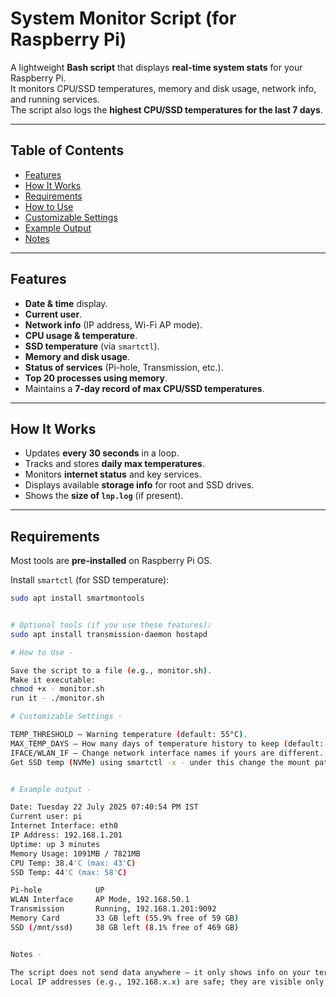 # System Monitor Script (for Raspberry Pi)

A lightweight **Bash script** that displays **real-time system stats** for your Raspberry Pi.  
It monitors CPU/SSD temperatures, memory and disk usage, network info, and running services.  
The script also logs the **highest CPU/SSD temperatures for the last 7 days**.

---

## Table of Contents
- [Features](#features)
- [How It Works](#how-it-works)
- [Requirements](#requirements)
- [How to Use](#how-to-use)
- [Customizable Settings](#customizable-settings)
- [Example Output](#example-output)
- [Notes](#notes)

---

## Features
- **Date & time** display.
- **Current user**.
- **Network info** (IP address, Wi-Fi AP mode).
- **CPU usage & temperature**.
- **SSD temperature** (via `smartctl`).
- **Memory and disk usage**.
- **Status of services** (Pi-hole, Transmission, etc.).
- **Top 20 processes using memory**.
- Maintains a **7-day record of max CPU/SSD temperatures**.

---

## How It Works
- Updates **every 30 seconds** in a loop.
- Tracks and stores **daily max temperatures**.
- Monitors **internet status** and key services.
- Displays available **storage info** for root and SSD drives.
- Shows the **size of `lnp.log`** (if present).

---

## Requirements
Most tools are **pre-installed** on Raspberry Pi OS.

Install `smartctl` (for SSD temperature):
```bash
sudo apt install smartmontools


# Optional tools (if you use these features):
sudo apt install transmission-daemon hostapd

# How to Use -

Save the script to a file (e.g., monitor.sh).
Make it executable:
chmod +x - monitor.sh
run it - ./monitor.sh

# Customizable Settings -

TEMP_THRESHOLD – Warning temperature (default: 55°C).
MAX_TEMP_DAYS – How many days of temperature history to keep (default: 7 days).
IFACE/WLAN_IF – Change network interface names if yours are different.
Get SSD temp (NVMe) using smartctl -x - under this change the mount path, if you want to view storage space as well.


# Example output -

Date: Tuesday 22 July 2025 07:40:54 PM IST
Current user: pi
Internet Interface: eth0
IP Address: 192.168.1.201
Uptime: up 3 minutes
Memory Usage: 1091MB / 7821MB
CPU Temp: 38.4'C (max: 43'C)
SSD Temp: 44'C (max: 58'C)

Pi-hole            UP
WLAN Interface     AP Mode, 192.168.50.1
Transmission       Running, 192.168.1.201:9092
Memory Card        33 GB left (55.9% free of 59 GB)
SSD (/mnt/ssd)     38 GB left (8.1% free of 469 GB)


Notes -

The script does not send data anywhere — it only shows info on your terminal.
Local IP addresses (e.g., 192.168.x.x) are safe; they are visible only inside your home network.
